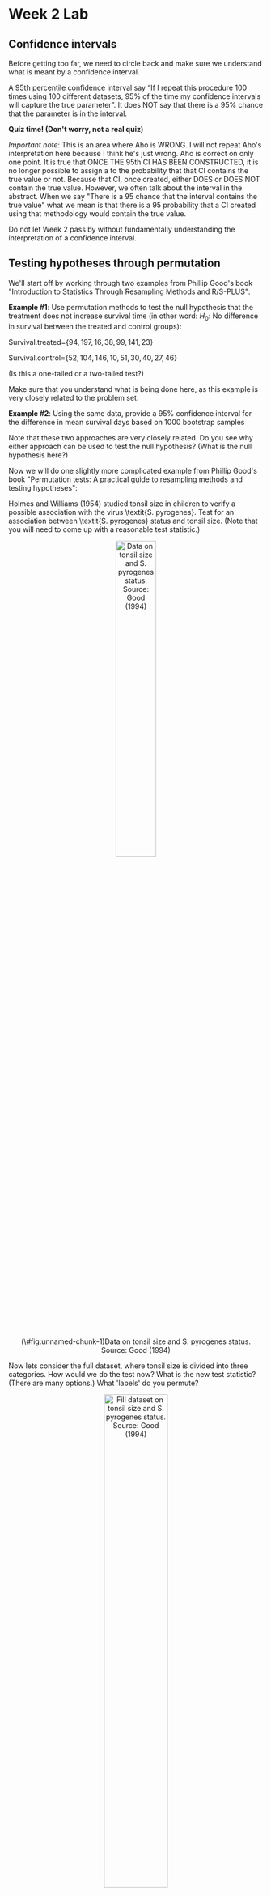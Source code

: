 Week 2 Lab
=============

Confidence intervals
-----------------------

Before getting too far, we need to circle back and make sure we understand what is meant by a confidence interval. 

A 95th percentile confidence interval say “If I repeat this procedure 100 times using 100 different datasets, 95% of the time my confidence intervals will capture the true parameter”. It does NOT say that there is a 95% chance that the parameter is in the interval.

**Quiz time! (Don't worry, not a real quiz)**

*Important note*: This is an area where Aho is WRONG. I will not repeat Aho's interpretation here because I think he's just wrong. Aho is correct on only one point. It is true that ONCE THE 95th CI HAS BEEN CONSTRUCTED, it is no longer possible to assign a $%$ to the probability that that CI contains the true value or not. Because that CI, once created, either DOES or DOES NOT contain the true value. However, we often talk about the interval in the abstract. When we say "There is a 95$%$ chance that the interval contains the true value" what we mean is that there is a 95$%$ probability that a CI created using that methodology would contain the true value.

Do not let Week 2 pass by without fundamentally understanding the interpretation of a confidence interval. 

Testing hypotheses through permutation
------------------------------------

We'll start off by working through two examples from Phillip Good's book "Introduction to Statistics Through Resampling Methods and R/S-PLUS":

**Example #1**: Use permutation methods to test the null hypothesis that the treatment does not increase survival time (in other word: $H_{0}$: No difference in survival between the treated and control groups):

Survival.treated=$\{94,197,16,38,99,141,23 \}$

Survival.control=$\{52,104,146,10,51,30,40,27,46 \}$

(Is this a one-tailed or a two-tailed test?)

Make sure that you understand what is being done here, as this example is very closely related to the problem set.


**Example #2**: Using the same data, provide a 95% confidence interval for the difference in mean survival days based on 1000 bootstrap samples

Note that these two approaches are very closely related. Do you see why either approach can be used to test the null hypothesis? (What is the null hypothesis here?)

Now we will do one slightly more complicated example from Phillip Good's book "Permutation tests: A practical guide to resampling methods and testing hypotheses":

Holmes and Williams (1954) studied tonsil size in children to verify a possible association with the virus \textit{S. pyrogenes}. Test for an association between \textit{S. pyrogenes} status and tonsil size. (Note that you will need to come up with a reasonable test statistic.)

<div class="figure" style="text-align: center">
<img src="Table2categories.png" alt="Data on tonsil size and S. pyrogenes status. Source: Good (1994)" width="40%" />
<p class="caption">(\#fig:unnamed-chunk-1)Data on tonsil size and S. pyrogenes status. Source: Good (1994)</p>
</div>

Now lets consider the full dataset, where tonsil size is divided into three categories. How would we do the test now? What is the new test statistic? (There are many options.) What 'labels' do you permute?

<div class="figure" style="text-align: center">
<img src="Table3categories.png" alt="Fill dataset on tonsil size and S. pyrogenes status. Source: Good (1994)" width="50%" />
<p class="caption">(\#fig:unnamed-chunk-2)Fill dataset on tonsil size and S. pyrogenes status. Source: Good (1994)</p>
</div>

Basics of bootstrap and jackknife
------------------------------------

To get started with bootstrap and jackknife techniques, we start by working through a very simple example. First we simulate some data


```r
x<-seq(0,9,by=1)
```

This will constutute our "data". Let's print the result of sampling with replacement to get a sense for it...


```r
table(sample(x,size=length(x),replace=T))
```

```
## 
## 0 1 3 4 6 8 9 
## 1 3 1 1 2 1 1
```

Now we will write a little script to take bootstrap samples and calculate the means of each of these bootstrap samples


```r
xmeans<-vector(length=1000)
for (i in 1:1000)
  {
  xmeans[i]<-mean(sample(x,replace=T))
  }
```

The actual number of bootstrapped samples is arbitrary *at this point* but there are ways of characterizing the precision of the bootstrap (jackknife-after-bootstrap) which might inform the number of bootstrap samples needed. *In practice*, people tend to pick some arbitrary but large number of bootstrap samples because computers are so fast that it is often easy to draw far more samples than are actually needed. When calculation of the statistic is slow (as might be the case if you are using the samples to construct a phylogeny, for example), then you would need to be more concerned with the number of bootstrap samples. 

First, lets just look at a histogram of the bootstrapped means and plot the actual sample mean on the histogram for comparison



```r
hist(xmeans,breaks=30,col="pink")
abline(v=mean(x),lwd=2)
```

<img src="Week-2-lab_files/figure-html/unnamed-chunk-6-1.png" width="672" />

Calculating bias and standard error
-----------------------------------

From these we can calculate the bias and standard deviation for the mean (which is the "statistic"):

$$
\widehat{Bias_{boot}} = \left(\frac{1}{k}\sum^{k}_{i=1}\theta^{*}_{i}\right)-\hat{\theta}
$$


```r
bias.boot<-mean(xmeans)-mean(x)
bias.boot
```

```
## [1] -0.0192
```

```r
hist(xmeans,breaks=30,col="pink")
abline(v=mean(x),lwd=5,col="black")
abline(v=mean(xmeans),lwd=2,col="yellow")
```

<img src="Week-2-lab_files/figure-html/unnamed-chunk-7-1.png" width="672" />

$$
\widehat{s.e._{boot}} = \sqrt{\frac{1}{k-1}\sum^{k}_{i=1}(\theta^{*}_{i}-\bar{\theta^{*}})^{2}}
$$


```r
se.boot<-sd(xmeans)
```

We can find the confidence intervals in two ways:

Method #1: Assume the bootstrap statistics are normally distributed


```r
LL.boot<-mean(xmeans)-1.96*se.boot #where did 1.96 come from?
UL.boot<-mean(xmeans)+1.96*se.boot
LL.boot
```

```
## [1] 2.655137
```

```r
UL.boot
```

```
## [1] 6.306463
```

Method #2: Simply take the quantiles of the bootstrap statistics


```r
quantile(xmeans,c(0.025,0.975))
```

```
##   2.5%  97.5% 
## 2.7000 6.3025
```

Let's compare this to what we would have gotten if we had used normal distribution theory. First we have to calculate the standard error:


```r
se.normal<-sqrt(var(x)/length(x))
LL.normal<-mean(x)-qt(0.975,length(x)-1)*se.normal
UL.normal<-mean(x)+qt(0.975,length(x)-1)*se.normal
LL.normal
```

```
## [1] 2.334149
```

```r
UL.normal
```

```
## [1] 6.665851
```

In this case, the confidence intervals we got from the normal distribution theory are too wide.

Does it make sense why the normal distribution theory intervals are too wide? Because the original were were uniformly distributed, the data has higher variance than would be expected and therefore the standard error is higher than would be expected.

There are two packages that provide functions for bootstrapping, 'boot' and 'boostrap'. We will start by using the 'bootstrap' package, which was originally designed for Efron and Tibshirani's monograph on the bootstrap. 

To test the main functionality of the 'bootstrap' package, we will use the data we already have. The 'bootstrap' function requires the input of a user-defined function to calculate the statistic of interest. Here I will write a function that calculates the mean of the input values.


```r
library(bootstrap)
theta<-function(x)
  {
    mean(x)
  }
results<-bootstrap(x=x,nboot=1000,theta=theta)
results
```

```
## $thetastar
##    [1] 4.4 4.6 5.9 4.6 5.3 5.3 6.0 3.8 4.5 5.2 4.1 6.0 3.7 3.4 5.7 5.8 5.7 3.3
##   [19] 4.1 4.6 5.0 4.8 3.0 4.3 4.7 5.6 6.0 4.9 4.7 4.0 3.0 5.3 4.6 4.9 4.1 3.0
##   [37] 3.0 5.6 3.6 6.2 5.7 4.0 3.4 4.8 5.0 5.3 5.1 4.6 4.9 3.5 5.0 2.9 4.8 4.4
##   [55] 4.3 3.9 5.9 5.0 4.5 2.2 5.3 4.6 4.6 6.1 4.7 4.1 3.3 5.1 3.4 4.5 4.2 3.5
##   [73] 5.7 5.1 5.0 3.1 4.2 5.7 5.9 5.8 5.7 4.5 3.0 4.1 4.1 2.6 7.0 4.5 5.4 3.1
##   [91] 4.4 3.9 6.4 4.7 3.4 5.4 4.9 5.1 4.4 4.0 4.6 4.9 3.3 3.1 5.5 4.7 6.0 4.7
##  [109] 4.7 4.7 6.2 3.6 4.4 3.6 4.6 3.8 7.6 4.6 5.7 4.4 2.7 3.4 5.0 3.6 3.1 3.5
##  [127] 6.1 4.8 5.5 3.4 5.5 4.9 4.7 4.7 4.3 5.7 2.3 4.1 5.6 4.7 4.7 5.0 4.6 5.9
##  [145] 4.5 5.2 3.6 2.8 4.4 3.8 3.0 6.7 4.4 4.7 4.7 4.5 4.1 4.3 5.5 3.9 5.1 4.3
##  [163] 4.8 6.2 4.9 5.6 3.7 5.6 4.4 5.5 4.6 5.6 5.6 2.5 3.7 4.0 4.9 6.6 4.6 4.0
##  [181] 3.0 4.4 6.1 4.1 4.6 5.2 5.5 4.6 6.7 5.4 3.9 3.3 3.5 4.7 4.8 5.4 4.3 3.1
##  [199] 5.7 3.7 4.2 3.4 2.8 2.8 5.1 5.1 3.9 4.7 4.6 6.0 4.4 2.6 2.3 6.4 5.2 2.4
##  [217] 4.5 4.8 6.2 4.7 6.5 5.1 4.3 3.4 4.2 5.6 4.7 4.0 3.8 4.5 4.3 5.3 5.7 4.3
##  [235] 4.7 5.1 6.1 3.2 6.0 2.9 5.4 3.9 5.8 4.1 4.0 5.0 2.8 4.4 4.5 3.6 5.6 5.2
##  [253] 4.1 4.2 2.8 4.1 4.2 4.2 5.1 4.7 3.9 4.2 4.1 5.1 3.3 4.1 4.8 3.2 2.6 5.0
##  [271] 3.3 6.2 4.3 4.2 6.3 4.1 2.9 5.9 3.1 4.3 3.0 5.0 3.4 4.1 5.3 3.7 5.3 4.5
##  [289] 3.8 3.9 4.2 4.0 5.5 4.1 5.1 5.6 6.3 4.1 6.7 2.2 3.8 4.8 5.3 3.1 5.0 4.1
##  [307] 3.4 3.4 5.4 4.0 4.3 3.3 2.7 4.1 6.1 5.1 4.3 5.0 4.1 3.7 3.5 5.1 4.2 3.5
##  [325] 4.4 4.3 5.0 4.9 3.7 5.3 5.8 4.2 5.4 5.3 4.4 5.4 4.5 4.9 5.3 5.1 5.2 6.0
##  [343] 4.1 3.9 4.7 3.8 4.0 4.7 3.8 5.3 4.1 3.6 5.1 5.6 4.9 4.8 4.5 5.0 3.7 4.5
##  [361] 5.1 5.4 6.2 4.4 5.8 3.7 5.0 4.4 4.5 3.7 4.8 5.7 5.9 5.7 3.5 5.0 4.2 4.7
##  [379] 4.2 3.7 4.3 4.1 4.9 3.1 5.5 4.5 5.5 4.9 4.4 5.7 3.1 3.6 5.3 6.4 5.1 5.7
##  [397] 7.1 4.7 4.3 4.6 2.6 5.3 3.8 6.4 5.2 4.3 5.0 2.7 4.6 6.0 3.5 3.2 4.9 6.0
##  [415] 4.1 4.1 5.9 4.8 6.2 4.0 5.6 5.5 3.8 5.8 4.2 4.9 4.0 5.7 3.6 3.5 6.7 4.2
##  [433] 4.5 4.2 5.3 4.5 3.7 4.4 5.3 4.6 3.4 4.9 5.9 4.5 3.7 5.3 4.6 5.7 3.9 5.7
##  [451] 4.1 4.5 3.2 4.8 4.4 6.4 4.6 4.3 5.2 4.3 5.5 6.3 4.7 6.8 4.3 3.7 4.6 5.4
##  [469] 5.4 4.2 4.2 5.1 3.8 6.0 3.6 4.7 4.8 4.3 4.1 6.8 5.0 3.9 3.6 5.0 3.9 5.3
##  [487] 3.9 5.1 3.8 5.2 3.1 5.3 4.3 3.3 4.6 3.9 4.6 4.9 3.5 4.2 5.4 4.1 5.0 5.4
##  [505] 5.6 4.8 2.8 4.4 4.7 5.9 3.1 3.7 4.1 4.3 3.3 5.6 3.6 4.7 4.5 5.3 2.7 4.1
##  [523] 6.5 4.8 4.0 4.5 4.6 4.5 4.1 2.8 4.9 4.5 3.7 5.6 3.8 3.7 4.3 4.2 4.8 4.8
##  [541] 6.6 3.4 4.3 4.0 3.6 4.9 3.8 5.8 3.8 3.5 3.7 5.3 3.9 4.9 5.3 4.8 4.6 4.0
##  [559] 5.6 4.5 4.2 2.6 5.1 4.3 4.0 4.1 5.5 4.6 3.8 4.0 3.9 3.5 5.5 5.2 4.0 3.8
##  [577] 5.3 4.3 3.0 3.7 4.7 4.2 4.6 4.9 2.8 5.0 5.4 4.1 3.8 6.3 4.1 5.0 4.2 4.3
##  [595] 5.9 5.0 4.7 5.3 6.3 4.1 4.3 4.0 5.7 4.5 5.4 5.1 3.7 5.7 4.8 4.4 5.3 3.7
##  [613] 4.3 5.1 6.4 3.8 4.0 3.8 4.9 4.6 4.9 4.2 4.1 4.0 3.5 4.4 5.7 4.2 3.9 6.5
##  [631] 3.2 4.9 5.3 4.7 5.5 4.6 4.3 4.1 4.8 5.2 4.0 4.1 4.9 3.0 4.3 3.4 5.5 3.8
##  [649] 3.8 6.2 3.7 4.2 4.6 5.7 4.0 4.5 4.6 3.7 3.2 3.9 3.5 5.3 5.3 5.5 5.0 5.2
##  [667] 4.7 4.5 3.0 2.3 6.6 4.3 5.0 4.6 5.1 4.9 3.7 3.0 3.5 5.4 4.4 6.0 4.6 4.0
##  [685] 5.9 3.3 3.7 3.1 5.5 2.4 4.3 5.2 3.7 5.5 5.5 5.5 5.3 4.0 3.6 5.0 5.8 5.1
##  [703] 5.3 3.3 5.8 6.8 5.0 4.1 4.1 4.1 4.2 3.8 5.6 4.8 2.6 4.9 4.2 3.4 3.0 3.4
##  [721] 4.3 3.3 4.6 4.0 5.3 5.2 5.1 4.2 4.8 3.7 4.0 5.2 4.7 3.9 4.6 5.4 3.2 4.1
##  [739] 3.4 2.1 4.9 3.7 4.6 5.5 3.4 5.8 3.7 4.1 5.4 5.4 5.2 5.5 2.4 5.4 3.3 3.6
##  [757] 5.0 2.6 5.0 5.0 5.5 5.2 4.8 4.3 4.7 4.3 4.3 4.7 4.2 3.7 4.7 4.6 5.6 6.2
##  [775] 4.9 4.2 5.9 3.8 4.9 3.8 4.1 5.8 3.4 4.7 4.1 5.9 3.4 5.2 4.4 4.4 4.0 4.3
##  [793] 5.6 5.0 5.4 4.7 4.9 4.5 4.8 4.6 4.5 6.0 4.7 5.2 2.7 5.4 6.9 4.6 4.3 3.9
##  [811] 6.4 3.0 3.0 5.3 6.3 4.4 3.5 6.1 3.4 4.8 3.7 2.0 5.0 5.0 4.5 5.5 3.9 4.6
##  [829] 5.3 3.9 4.2 3.4 4.1 4.8 3.7 6.4 4.1 4.2 3.1 4.7 5.2 2.7 5.8 5.6 6.0 4.6
##  [847] 3.7 4.0 3.0 2.9 6.2 3.7 3.6 3.7 4.5 4.9 4.1 3.3 4.8 3.5 4.8 5.1 3.8 3.3
##  [865] 4.2 4.3 4.8 6.1 4.6 4.4 3.8 4.3 5.1 3.8 3.9 3.1 4.1 4.5 6.4 5.1 3.8 5.1
##  [883] 3.4 4.7 3.1 4.2 5.3 5.8 6.0 5.1 5.9 4.0 5.1 5.1 4.4 3.5 3.6 5.2 4.2 5.6
##  [901] 4.0 4.3 4.9 4.7 3.2 2.8 3.4 4.4 5.7 2.3 3.9 4.7 2.3 5.7 5.3 4.7 4.6 5.2
##  [919] 5.5 4.6 4.4 2.7 5.5 3.8 5.5 4.2 2.5 5.2 4.0 4.7 4.2 4.1 3.9 5.7 3.3 5.1
##  [937] 4.9 4.4 4.8 6.0 3.8 3.9 4.4 4.3 5.2 5.4 2.9 5.5 5.4 3.1 3.5 4.2 3.7 4.4
##  [955] 6.4 5.3 4.8 4.8 3.7 3.8 5.7 4.9 3.7 2.8 4.9 3.7 5.0 3.9 5.4 3.4 3.0 5.1
##  [973] 2.0 4.4 3.9 5.8 4.9 4.5 4.3 4.8 5.0 5.3 4.8 5.0 3.9 5.9 5.7 4.1 3.1 5.6
##  [991] 5.8 4.6 4.2 4.4 5.3 4.9 5.9 6.3 4.3 4.9
## 
## $func.thetastar
## NULL
## 
## $jack.boot.val
## NULL
## 
## $jack.boot.se
## NULL
## 
## $call
## bootstrap(x = x, nboot = 1000, theta = theta)
```

```r
quantile(results$thetastar,c(0.025,0.975))
```

```
##  2.5% 97.5% 
##   2.7   6.4
```

Notice that we get exactly what we got last time. This illustrates an important point, which is that the bootstrap functions are often no easier to use than something you could write yourself.

You can also define a function of the bootstrapped statistics (we have been calling this theta) to pull out immediately any summary statistics you are interested in from the bootstrapped thetas.

Here I will write a function that calculates the bias of my estimate of the mean (which is 4.5 [i.e. the mean of the number 0,1,2,3,4,5,6,7,8,9])


```r
bias<-function(x)
  {
  mean(x)-4.5
  }
results<-bootstrap(x=x,nboot=1000,theta=theta,func=bias)
results
```

```
## $thetastar
##    [1] 4.9 4.3 4.2 5.7 3.2 5.4 4.5 4.7 5.6 5.5 4.6 6.1 4.6 4.1 5.3 4.4 5.1 3.5
##   [19] 4.1 5.3 4.4 4.3 4.2 3.5 4.7 5.5 4.3 3.7 6.5 4.0 2.9 5.1 4.1 5.1 3.1 4.9
##   [37] 4.0 5.0 4.5 3.9 5.0 5.7 2.8 4.0 4.4 5.4 6.6 6.0 4.0 3.0 4.5 4.5 5.6 4.8
##   [55] 4.9 5.4 5.1 3.8 3.8 5.8 5.5 5.2 4.0 3.7 5.4 4.6 3.9 5.6 3.6 4.5 4.4 6.2
##   [73] 3.8 3.7 4.2 3.3 5.2 3.1 3.5 5.1 3.2 6.1 5.2 4.8 2.8 5.1 6.0 4.2 4.2 3.6
##   [91] 5.1 5.7 3.2 4.5 5.4 3.8 3.7 5.4 3.3 6.0 4.4 4.7 4.8 4.7 3.3 4.0 4.3 5.1
##  [109] 4.8 5.2 5.9 4.2 4.0 3.7 4.7 5.5 4.1 5.9 5.8 5.6 3.0 4.0 4.9 4.9 2.6 4.6
##  [127] 4.5 4.8 5.8 5.0 5.0 3.9 4.2 2.7 3.3 3.8 4.9 4.7 5.6 3.8 3.7 4.8 5.1 2.7
##  [145] 5.0 3.4 4.7 3.5 3.6 2.7 4.0 3.8 5.1 4.9 3.8 5.7 4.6 3.6 4.3 3.3 3.6 6.0
##  [163] 3.1 4.6 3.0 4.6 4.3 5.3 6.0 3.9 5.1 2.5 3.3 5.6 4.7 3.3 5.9 3.9 5.1 4.7
##  [181] 4.9 5.3 3.7 3.8 4.2 5.6 4.7 5.9 3.6 5.1 3.5 4.9 3.8 5.3 4.0 5.4 3.8 4.0
##  [199] 5.5 4.0 4.3 4.0 4.5 4.2 5.4 5.4 3.5 3.7 4.5 6.2 3.6 5.7 5.3 3.1 5.2 6.0
##  [217] 4.9 4.6 4.8 4.0 2.9 3.2 4.9 3.7 5.2 3.3 4.1 4.6 5.4 4.9 5.1 4.6 6.5 5.8
##  [235] 5.7 5.0 4.1 4.7 5.5 4.6 4.5 4.7 3.2 5.0 5.8 5.1 4.4 5.0 5.0 4.0 4.2 4.6
##  [253] 3.0 5.0 3.6 6.0 4.8 4.4 4.4 5.0 4.5 4.3 4.6 4.9 3.5 5.8 3.9 3.6 4.6 6.0
##  [271] 4.8 4.1 3.7 4.6 4.7 3.1 3.5 5.4 3.9 6.7 4.5 3.9 3.0 3.5 4.1 3.5 4.7 6.0
##  [289] 4.3 3.6 4.6 4.9 3.2 4.9 4.3 4.5 3.9 4.7 3.9 5.4 4.5 4.7 1.4 4.9 5.1 5.4
##  [307] 4.7 5.1 3.9 6.2 5.4 3.9 3.4 5.0 4.5 5.2 5.2 5.6 5.2 3.0 4.1 4.7 6.1 3.6
##  [325] 3.8 5.1 4.7 5.6 4.0 2.9 5.8 5.3 3.5 5.2 4.9 4.8 5.0 4.0 5.3 5.0 3.4 6.2
##  [343] 5.6 5.2 3.9 4.5 5.2 4.0 5.9 5.1 4.7 5.4 4.2 6.2 4.0 3.9 5.7 5.6 5.3 6.0
##  [361] 4.7 4.9 5.9 4.4 4.1 3.4 2.8 2.9 4.4 5.4 4.2 3.1 3.1 5.4 3.2 4.7 3.6 4.4
##  [379] 4.4 3.7 4.7 4.8 5.2 3.9 3.5 5.2 2.1 4.1 3.8 4.2 5.8 4.6 4.5 6.1 5.0 5.1
##  [397] 3.9 3.4 4.1 3.2 5.1 4.9 4.6 4.1 4.1 3.5 3.5 6.1 6.2 5.1 6.7 4.7 4.6 3.7
##  [415] 5.3 5.5 5.3 4.4 3.1 4.6 5.0 2.6 4.8 4.6 3.6 4.2 3.7 3.9 5.4 5.2 3.0 4.3
##  [433] 4.1 5.1 4.7 4.1 6.1 4.3 3.7 3.8 4.7 4.3 3.8 4.9 5.3 3.0 4.5 4.0 3.6 4.1
##  [451] 6.0 3.8 3.7 6.1 5.6 3.8 2.6 3.8 4.4 4.9 4.8 3.7 2.8 6.0 4.2 4.9 4.4 5.6
##  [469] 4.6 3.0 2.1 5.3 3.9 6.0 5.3 2.8 3.8 5.3 2.8 4.4 4.1 3.9 4.2 3.7 5.7 4.3
##  [487] 5.1 5.8 2.8 5.0 4.2 5.8 4.8 4.8 4.7 5.3 5.4 4.3 3.6 4.8 3.4 5.4 5.1 4.6
##  [505] 5.7 4.9 5.6 3.9 5.1 5.7 4.0 6.2 5.5 3.6 4.7 5.0 5.0 6.5 4.8 4.0 4.5 4.2
##  [523] 3.1 5.5 4.5 3.8 3.5 4.6 3.8 4.0 2.7 4.6 3.7 4.7 4.6 5.8 5.6 3.8 4.0 5.3
##  [541] 3.0 4.5 4.6 5.3 3.4 3.6 3.8 6.3 5.2 4.6 5.9 4.3 4.8 5.0 5.0 4.2 3.8 4.6
##  [559] 4.7 4.1 6.0 6.1 3.8 4.8 3.2 4.0 5.4 3.7 3.2 2.9 4.1 4.9 3.4 5.7 4.9 5.8
##  [577] 2.7 5.6 4.9 4.4 5.1 5.0 4.7 3.6 4.3 5.4 5.0 4.6 4.6 5.1 2.3 4.7 3.5 5.1
##  [595] 3.7 4.4 3.5 2.9 5.2 3.8 3.8 5.8 3.2 3.1 4.3 4.1 4.4 4.3 3.8 5.0 3.3 5.7
##  [613] 4.2 3.2 4.1 4.8 5.8 4.7 4.6 4.4 4.4 5.5 5.1 4.2 5.2 4.0 4.8 4.8 4.1 4.4
##  [631] 3.3 4.5 4.2 4.3 4.8 3.7 3.0 3.1 4.2 4.3 4.2 3.7 3.6 4.1 4.8 4.4 4.1 4.3
##  [649] 5.3 3.4 4.1 4.4 4.9 3.7 4.5 4.9 5.6 4.7 3.9 3.0 4.5 4.3 4.6 5.6 3.7 4.7
##  [667] 6.7 5.6 5.3 3.2 4.8 5.6 4.2 3.9 2.4 2.9 4.8 4.2 5.3 5.5 3.0 3.2 3.9 2.5
##  [685] 4.7 5.2 4.7 4.1 5.1 4.9 4.6 3.4 3.8 5.3 5.7 5.4 4.5 3.8 3.9 3.9 5.3 5.4
##  [703] 3.7 3.6 4.7 5.9 4.8 4.9 4.7 5.4 5.3 3.4 3.9 3.4 3.8 3.7 5.4 2.9 5.1 3.8
##  [721] 5.5 3.5 3.1 4.3 4.2 4.5 4.9 2.6 5.7 4.3 6.1 2.6 4.5 4.4 3.8 5.5 5.0 4.3
##  [739] 3.8 2.2 5.2 4.5 4.9 5.0 4.0 4.8 4.7 3.6 2.5 5.9 4.3 5.4 4.1 5.6 4.5 2.5
##  [757] 2.6 3.9 3.3 5.2 4.8 4.1 4.5 6.6 4.2 5.8 7.3 5.3 6.4 5.1 3.6 4.1 4.0 3.5
##  [775] 3.0 2.6 6.0 6.1 4.6 3.9 4.2 3.0 5.9 4.9 6.0 3.7 3.8 4.4 5.5 5.1 4.0 3.3
##  [793] 4.4 3.3 2.7 3.8 4.0 3.8 4.6 6.0 6.4 4.9 3.7 3.7 4.3 5.0 4.9 3.1 3.9 3.7
##  [811] 3.5 5.2 4.9 4.9 3.9 5.4 4.4 5.4 5.3 5.2 3.9 3.3 6.3 3.8 6.4 5.4 4.4 4.0
##  [829] 4.8 4.5 3.4 6.2 4.7 6.3 5.3 4.4 5.5 4.2 5.1 4.3 5.9 5.0 5.4 3.3 3.8 4.9
##  [847] 4.2 5.8 3.8 3.8 6.0 4.0 5.5 4.0 5.8 5.2 5.2 6.9 4.6 5.4 4.9 4.3 5.0 4.7
##  [865] 3.6 5.4 4.7 4.5 5.5 3.4 5.6 3.0 3.9 4.8 2.1 4.1 5.9 4.6 5.5 4.1 3.6 3.9
##  [883] 3.8 4.0 4.9 5.4 4.3 3.6 5.5 4.8 5.4 4.2 4.8 2.9 5.3 5.8 4.3 3.0 4.4 4.0
##  [901] 4.6 3.8 2.7 5.5 4.6 4.3 3.7 4.3 5.1 3.6 4.2 5.0 6.5 4.8 4.5 4.8 3.2 4.7
##  [919] 3.3 4.4 3.1 4.8 4.6 3.3 6.2 4.8 4.0 5.0 4.6 4.3 5.4 3.3 4.1 3.2 5.3 4.9
##  [937] 3.5 2.4 5.7 4.7 4.3 3.4 2.9 4.4 4.6 5.4 3.9 2.9 4.1 3.3 5.5 4.8 4.6 4.6
##  [955] 6.1 4.3 5.6 3.8 4.4 4.8 6.5 2.8 5.0 4.9 4.6 4.3 4.1 3.5 6.3 5.3 3.7 4.3
##  [973] 4.7 4.7 4.7 4.2 5.8 5.0 4.7 4.5 4.5 3.5 5.6 4.7 4.0 5.6 3.3 5.6 5.3 5.3
##  [991] 4.4 4.9 3.1 3.7 4.5 3.5 4.6 4.5 5.6 4.6
## 
## $func.thetastar
## [1] -0.0037
## 
## $jack.boot.val
##  [1]  0.514005602  0.344507042  0.294117647  0.186227545  0.001369863
##  [6] -0.013649025 -0.264564565 -0.282300885 -0.398011364 -0.514124294
## 
## $jack.boot.se
## [1] 0.9835848
## 
## $call
## bootstrap(x = x, nboot = 1000, theta = theta, func = bias)
```

Compare this to 'bias.boot' (our result from above). Why might it not be the same? Try running the same section of code several times. See how the value of the bias ($func.thetastar) jumps around? We should not be surprised by this because we can look at the jackknife-after-bootstrap estimate of the standard error of the function (in this case, that function is the bias) and we can see that it is not so small that we wouldn't expect some variation in these values.

Remember, everything we have discussed today are estimates. The statistic as applied to your data will change with new data, as will the standard error, the confidence intervals - everything! All of these values have sampling distributions and are subject to change if you repeated the procedure with new data.

Note that we can calculate any function of $\theta^{*}$. A simple example would be the 72nd percentile:


```r
perc72<-function(x)
  {
  quantile(x,probs=c(0.72))
  }
results<-bootstrap(x=x,nboot=1000,theta=theta,func=perc72)
results
```

```
## $thetastar
##    [1] 4.8 3.0 5.9 4.6 4.6 3.9 4.7 2.7 4.0 4.3 4.2 4.6 3.5 4.7 4.7 5.8 4.4 4.2
##   [19] 3.8 5.1 5.1 3.9 4.7 4.8 3.2 2.8 4.9 5.4 5.2 4.6 6.3 3.2 4.2 3.9 5.4 3.0
##   [37] 3.7 5.8 4.3 5.9 4.9 3.3 3.9 4.5 4.5 6.1 4.2 4.8 5.1 6.9 2.4 4.7 5.5 2.6
##   [55] 4.4 2.9 4.4 4.9 5.3 5.2 4.2 5.8 4.9 4.0 4.3 3.3 5.4 5.1 4.1 3.7 5.3 4.1
##   [73] 3.7 5.2 4.4 3.1 3.9 5.3 5.5 5.0 6.2 3.9 4.0 6.7 2.9 2.9 4.3 5.7 4.9 4.5
##   [91] 3.0 2.2 5.0 4.3 4.1 3.3 4.0 2.0 4.9 5.1 5.1 5.7 4.2 4.5 5.9 4.5 4.8 6.3
##  [109] 3.7 4.3 3.3 5.0 4.4 5.4 4.0 3.7 5.9 3.0 5.4 2.1 4.9 3.0 3.2 3.4 4.7 5.1
##  [127] 5.4 5.4 5.1 5.0 4.6 4.6 4.4 5.6 5.6 2.9 4.3 4.3 4.0 3.9 3.7 5.0 5.9 5.2
##  [145] 4.5 3.6 4.9 4.6 5.1 6.0 4.1 3.4 4.0 5.9 3.5 4.3 5.9 5.4 4.9 4.6 3.6 4.4
##  [163] 4.4 4.5 4.6 5.8 4.3 4.7 3.5 3.3 2.6 4.6 6.3 4.0 3.9 4.2 4.3 4.8 5.5 4.8
##  [181] 5.5 3.5 3.9 5.0 5.6 4.8 4.7 3.1 4.9 4.4 3.4 4.3 4.2 3.4 4.6 3.7 3.1 3.5
##  [199] 5.9 3.1 4.0 2.2 5.1 4.8 4.5 3.9 5.1 4.1 5.7 4.9 3.5 3.8 5.2 5.3 4.3 4.7
##  [217] 3.4 4.7 4.1 4.8 4.3 5.3 4.6 6.2 4.6 3.6 4.0 4.8 3.7 5.9 6.9 5.9 4.8 5.1
##  [235] 4.8 3.4 6.4 4.8 3.6 4.0 4.2 4.9 5.5 4.7 3.4 2.8 4.8 3.5 5.3 4.0 4.0 4.1
##  [253] 5.1 5.0 6.5 4.8 4.1 7.3 5.5 4.2 2.7 3.5 3.3 4.9 4.4 4.3 4.8 4.1 3.8 4.8
##  [271] 3.8 5.1 4.8 3.8 4.8 4.9 6.0 4.4 5.0 3.7 4.9 4.4 4.4 4.0 3.9 5.3 4.2 5.6
##  [289] 5.0 3.5 3.7 3.5 3.8 6.7 4.4 4.6 5.3 3.1 3.2 2.7 5.1 4.8 3.6 4.1 5.5 3.5
##  [307] 4.9 5.9 5.8 4.9 4.2 4.4 4.4 4.5 4.4 5.0 4.1 4.8 3.7 4.3 4.4 3.7 2.9 4.3
##  [325] 5.6 5.8 3.9 3.0 6.0 5.6 5.8 5.5 5.4 6.0 2.3 4.1 3.8 5.4 3.7 3.1 5.4 5.4
##  [343] 4.8 5.7 3.9 3.9 5.3 3.4 5.0 3.7 4.8 5.6 4.6 2.7 4.6 5.5 4.2 4.0 3.8 4.5
##  [361] 5.4 5.7 3.9 2.1 3.7 3.0 4.7 5.4 2.2 3.6 4.6 5.2 5.0 5.7 3.2 5.6 5.7 4.7
##  [379] 4.8 5.8 4.9 3.4 4.4 3.1 5.9 4.4 3.2 4.3 5.5 5.7 3.6 4.0 4.7 3.3 5.5 3.4
##  [397] 4.4 4.3 4.1 5.9 2.7 4.0 5.7 5.1 4.4 4.0 4.7 6.2 3.4 5.4 4.8 4.8 5.6 4.5
##  [415] 5.1 4.5 4.5 4.6 5.4 4.2 5.3 5.7 5.4 4.5 4.7 3.0 3.6 4.1 5.6 5.5 3.9 4.5
##  [433] 4.4 4.3 6.5 3.3 5.6 4.5 5.1 4.2 5.9 4.1 2.8 2.6 6.4 5.3 6.0 4.2 4.2 5.5
##  [451] 4.7 5.3 2.5 6.0 4.3 5.4 5.5 5.4 3.3 5.5 5.2 3.8 2.9 2.8 5.1 3.5 3.4 2.9
##  [469] 4.9 5.2 5.4 5.4 4.8 5.6 1.9 4.7 6.3 3.5 4.2 4.4 3.7 5.0 4.6 4.0 4.6 5.2
##  [487] 5.2 4.6 4.9 6.5 5.3 6.3 2.8 4.8 3.3 4.8 5.1 4.5 3.5 4.0 4.8 2.8 5.1 3.8
##  [505] 3.6 6.6 2.8 3.3 4.5 3.3 4.4 3.4 4.9 4.7 3.7 5.2 5.0 4.0 3.0 3.5 4.2 4.4
##  [523] 4.2 2.8 5.3 4.4 3.9 5.1 3.8 4.8 2.4 4.2 5.5 4.1 4.9 4.3 5.5 5.7 4.3 4.5
##  [541] 3.8 4.2 4.5 5.7 4.6 3.3 4.6 5.0 5.1 1.8 5.8 5.2 5.0 3.1 5.1 3.9 5.7 4.4
##  [559] 5.5 4.0 3.8 5.1 3.3 3.6 5.9 3.3 5.1 3.9 3.7 4.7 3.8 3.8 3.6 5.6 4.4 5.6
##  [577] 3.3 5.5 3.0 4.4 4.0 4.4 4.8 4.1 4.8 5.6 5.6 4.1 5.6 4.8 4.7 4.1 4.3 5.0
##  [595] 3.5 5.0 3.9 4.6 4.3 5.3 5.8 5.6 5.2 5.2 4.9 5.4 3.9 5.3 4.7 3.6 3.8 5.4
##  [613] 4.0 4.3 2.8 4.7 4.3 4.8 4.2 4.5 5.7 3.8 6.1 4.1 7.0 5.3 5.4 4.2 3.9 4.2
##  [631] 3.2 4.0 4.9 4.8 4.1 4.6 3.2 5.7 5.2 5.2 3.6 4.3 4.4 5.0 4.8 4.7 5.4 4.8
##  [649] 5.3 4.3 4.2 4.6 3.9 4.8 4.0 4.4 5.2 4.2 4.8 3.3 4.0 3.5 5.4 3.7 2.6 5.3
##  [667] 5.3 6.3 3.3 4.8 3.7 5.2 4.6 4.2 5.0 6.4 5.9 5.7 4.5 3.6 6.2 3.8 4.2 3.2
##  [685] 5.1 4.7 5.0 4.6 4.6 4.6 4.1 4.9 4.6 3.4 4.0 6.8 6.1 3.9 5.8 4.2 5.1 3.2
##  [703] 4.4 3.0 4.1 3.1 4.6 5.3 5.9 4.7 4.6 4.0 3.5 4.9 5.2 3.9 5.0 6.0 3.9 4.9
##  [721] 4.1 4.7 5.9 4.4 2.0 4.4 5.0 3.5 3.8 5.2 6.2 2.5 4.0 4.7 4.6 4.4 4.4 5.6
##  [739] 5.2 4.5 5.4 5.1 5.2 4.1 5.7 4.1 2.5 4.5 4.3 5.2 4.7 6.4 3.8 5.6 4.5 2.5
##  [757] 4.3 3.7 5.9 5.1 5.5 4.6 4.3 3.7 3.8 6.4 5.2 4.8 4.3 4.6 4.8 3.6 4.2 3.1
##  [775] 5.7 4.4 4.3 4.7 4.4 3.2 5.4 5.8 6.1 4.5 4.3 5.1 3.7 4.0 5.1 5.6 2.3 3.2
##  [793] 4.2 4.1 4.5 5.0 4.0 4.6 4.9 3.8 5.0 3.3 4.7 5.0 3.9 3.7 4.7 1.9 3.8 4.7
##  [811] 4.1 4.4 5.0 4.9 3.0 3.6 4.3 5.7 3.3 4.8 3.2 3.2 3.9 4.6 3.3 4.0 5.1 4.0
##  [829] 4.0 3.5 4.1 4.6 4.2 4.6 4.4 3.3 3.7 5.1 4.5 3.2 4.5 4.8 4.5 6.4 4.5 4.7
##  [847] 4.3 2.8 2.7 4.6 4.5 5.9 4.4 5.2 3.3 5.3 3.5 3.9 5.0 3.2 4.6 4.9 5.1 5.4
##  [865] 2.7 4.3 3.1 4.7 4.7 3.5 4.8 4.7 3.6 4.7 3.4 5.2 3.7 4.4 3.3 4.0 6.5 5.0
##  [883] 4.5 2.7 3.7 3.4 4.4 4.3 5.3 5.1 2.5 3.4 4.2 3.2 4.2 5.4 4.9 5.2 5.3 5.7
##  [901] 2.5 4.7 5.6 3.2 4.3 4.0 6.2 5.3 3.7 5.1 2.7 4.8 4.6 6.2 4.0 5.2 5.3 3.7
##  [919] 5.5 5.0 4.6 4.3 4.2 3.0 4.8 3.3 3.5 6.4 5.3 3.9 4.4 4.1 5.7 3.3 3.2 5.3
##  [937] 3.7 3.2 4.1 3.0 6.3 4.0 3.3 5.4 6.5 4.4 5.0 6.3 7.3 3.9 4.4 5.7 4.8 3.5
##  [955] 3.4 5.0 4.4 4.6 5.1 4.9 4.6 4.2 4.1 4.7 3.4 4.1 4.1 5.1 6.6 3.1 3.2 3.6
##  [973] 4.6 4.8 4.7 3.9 5.3 3.7 5.6 3.4 3.5 3.5 5.1 4.8 5.7 4.9 4.3 3.5 5.0 3.5
##  [991] 4.3 5.2 4.0 4.8 6.4 5.4 5.9 5.5 5.8 5.7
## 
## $func.thetastar
## 72% 
## 5.1 
## 
## $jack.boot.val
##  [1] 5.500 5.432 5.300 5.300 5.100 5.056 5.000 4.800 4.600 4.500
## 
## $jack.boot.se
## [1] 0.9698799
## 
## $call
## bootstrap(x = x, nboot = 1000, theta = theta, func = perc72)
```

On Tuesday we went over an example in which we bootstrapped the correlation coefficient between LSAT scores and GPA. To do that, we sampled pairs of (LSAT,GPA) data with replacement. Here is a little script that would do something like that using (X,Y) data that are independently drawn from the normal distribution


```r
xdata<-matrix(rnorm(30),ncol=2)
```

Everyone's data is going to be different. With such a small sample size, it would be easy to get a positive or negative correlation by random change, but on average across everyone's datasets, there should be zero correlation because the two columns are drawn independently.


```r
n<-15
theta<-function(x,xdata)
  {
  cor(xdata[x,1],xdata[x,2])
  }
results<-bootstrap(x=1:n,nboot=50,theta=theta,xdata=xdata) 
#NB: xdata is passed to the theta function, not needed for bootstrap function itself
```

Notice the parameters that get passed to the 'bootstrap' function are: (1) the indexes which will be sampled with replacement. This is different that the raw data but the end result is the same because both the indices and the raw data get passed to the function 'theta' (2) the number of bootrapped samples (in this case 50) (3) the function to calculate the statistic (4) the raw data.

Lets look at a histogram of the bootstrapped statistics $\theta^{*}$ and draw a vertical line for the statistic as applied to the original data.


```r
hist(results$thetastar,breaks=30,col="pink")
abline(v=cor(xdata[,1],xdata[,2]),lwd=2)
```

<img src="Week-2-lab_files/figure-html/unnamed-chunk-17-1.png" width="672" />

Parametric bootstrap
---------------------

Let's do one quick example of a parametric bootstrap. We haven't introduced distributions yet (except for the Gaussian, or Normal, distribution, which is the most familiar), so lets spend a few minutes exploring the Gamma distribution, just so we have it to work with for testing out parametric bootstrap. All we need to know is that the Gamma distribution is a continuous, non-negative distribution that takes two parameters, which we call "shape" and "rate". Lets plot a few examples just to see what a Gamma distribution looks like. (Note that the Gamma distribution can be parameterized by "shape" and "rate" OR by "shape" and "scale", where "scale" is just 1/"rate". R will allow you to use either (shape,rate) or (shape,scale) as long as you specify which you are providing.

<img src="Week-2-lab_files/figure-html/unnamed-chunk-18-1.png" width="672" />


Let's generate some fairly sparse data from a Gamma distribution


```r
original.data<-rgamma(10,3,5)
```

and calculate the skew of the data using the R function 'skewness' from the 'moments' package. 


```r
library(moments)
theta<-skewness(original.data)
head(theta)
```

```
## [1] -0.3603941
```

What is skew? Skew describes how assymetric a distribution is. A distribution with a positive skew is a distribution that is "slumped over" to the right, with a right tail that is longer than the left tail. Alternatively, a distribution with negative skew has a longer left tail. Here we are just using it for illustration, as a property of a distribution that you may want to estimate using your data.

Lets use 'fitdistr' to fit a gamma distribution to these data. This function is an extremely handy function that takes in your data, the name of the distribution you are fitting, and some starting values (for the estimation optimizer under the hood), and it will return the parameter values (and their standard errors). We will learn in a couple weeks how R is doing this, but for now we will just use it out of the box. (Because we generated the data, we happen to know that the data are gamma distributed. In general we wouldn't know that, and we will see in a second that our assumption about the shape of the data really does make a difference.)


```r
library(MASS)
fit<-fitdistr(original.data,dgamma,list(shape=1,rate=1))
```

```
## Warning in densfun(x, parm[1], parm[2], ...): NaNs produced
```

```r
# fit<-fitdistr(original.data,"gamma")
# The second version would also work.
fit
```

```
##     shape       rate  
##   2.033970   3.419282 
##  (0.845648) (1.611143)
```

Now lets sample with replacement from this new distribution and calculate the skewness at each step:


```r
results<-c()
for (i in 1:1000)
  {
  x.star<-rgamma(length(original.data),shape=fit$estimate[1],rate=fit$estimate[2])
  results<-c(results,skewness(x.star))
  }
head(results)
```

```
## [1]  1.07203558  0.68785841  1.46745753  1.55939789  0.33144917 -0.07215129
```

```r
hist(results,breaks=30,col="pink",ylim=c(0,1),freq=F)
```

<img src="Week-2-lab_files/figure-html/unnamed-chunk-22-1.png" width="672" />

Now we have the bootstrap distribution for skewness (the $\theta^{*}$ s), we can compare that to the equivalent non-parametric bootstrap:


```r
results2<-bootstrap(x=original.data,nboot=1000,theta=skewness)
results2
```

```
## $thetastar
##    [1] -0.841101235  0.479457737 -0.549252328  0.333256276 -0.490182201
##    [6] -0.262689139 -0.454980551 -0.535381687 -0.625267385 -0.024152457
##   [11] -1.179335694 -0.680148731 -0.847735813  0.348741340 -0.795613984
##   [16] -0.073305125  0.713003126 -0.007746502 -0.007829859 -1.569724795
##   [21] -0.931839741  0.178487078 -0.517462223 -0.047966725 -0.168931867
##   [26]  0.505118347 -0.535849085 -0.014427209 -0.312700000 -0.920765604
##   [31] -0.392377591 -0.011635242  0.014970060 -0.910922026 -0.095961929
##   [36]  0.168394055  0.196756066 -0.882726853 -0.604891149 -0.295777539
##   [41] -0.275377401  0.120142644  0.580790222 -0.807946003  0.276280522
##   [46] -0.117860339  0.278611412 -1.037002912 -0.626641392 -0.838621973
##   [51] -0.163206515  0.171270863 -0.689154356 -0.081260337 -0.634734464
##   [56]  0.081600681  1.172459550 -0.687612885 -0.259612481 -0.122815007
##   [61] -0.194621298 -0.118617765  0.175728854 -0.422031649  0.669510288
##   [66] -0.529737214 -0.073177476  0.175149544 -0.022040316 -0.139684674
##   [71] -0.919433859 -0.853687012 -1.036305305 -0.912910159 -0.989287689
##   [76]  0.864801555 -0.595889338 -0.222704402 -0.503311126 -0.937157675
##   [81] -0.284252512 -0.361986199 -0.562196895 -0.316235828 -0.906172603
##   [86] -0.281063131 -0.152690182 -0.672339476 -1.145910321 -0.466943525
##   [91]  0.199774869  0.159284501 -1.140678500 -0.248918433 -0.734267932
##   [96]  0.553706852 -0.610915634 -0.496699932  0.040612948  0.661857398
##  [101] -0.466826454 -0.182123046  0.031338066 -1.593785174  0.795095490
##  [106] -1.146889073 -0.604343823 -0.398498643  0.188173613  0.075589618
##  [111] -0.348398607 -0.008027782 -0.044061096 -0.729638516 -0.090363590
##  [116] -0.547330169  0.145898148 -0.647480014  0.424996539  0.048086539
##  [121] -1.145755997 -0.364615615 -0.571590581  0.763049003 -0.114127237
##  [126] -0.798806391 -0.654994940 -0.125452806 -0.849927370 -0.030512808
##  [131] -0.252644184 -0.506622161 -0.489722974 -0.452623376  0.372446847
##  [136] -0.418690640 -0.233232988 -0.827825877 -0.505246601 -0.983858644
##  [141] -0.564162045  0.134023775  0.057985396 -1.157470308  0.300084406
##  [146] -0.350932377 -0.592395758 -0.824308374 -0.034483120  0.078781269
##  [151] -1.659766039 -0.553842274 -0.064510105 -0.522768112  0.135121848
##  [156] -0.269857737 -0.447966238 -0.284729482 -1.258593944 -0.256898195
##  [161] -1.540089617 -0.494306209 -0.462368071 -0.171960952 -0.183978709
##  [166] -0.697270694 -0.222487589 -0.150172540 -1.123714906 -0.561934951
##  [171] -0.097415741 -0.458973219 -0.659640628 -0.410857191 -1.116057603
##  [176]  0.174515988 -0.208413591 -0.911734043  0.524320785  0.409045560
##  [181] -0.490522636  0.308091287 -0.534268276 -0.434435724 -0.428777251
##  [186]  0.407166206 -0.166360796 -0.769066622  0.085596744 -0.287002017
##  [191] -0.256891255 -0.234261223 -0.427332617 -0.663666997 -0.259783444
##  [196] -0.302007479  0.580189526 -0.913125789  0.012545102 -0.753352533
##  [201]  0.847589250 -0.041964248 -0.233251832 -1.105449880  0.005193517
##  [206] -1.196345534 -0.595659301 -0.308061875 -0.357932793 -0.108103721
##  [211] -0.420033880 -0.321491224 -0.424073758 -0.968529657 -0.321983087
##  [216]  0.714789690 -0.639427310 -0.127683803 -0.024284846 -0.865519376
##  [221] -0.057496077  0.486822917 -0.917103011 -0.288851445 -0.309579501
##  [226] -0.211479493  0.941710490 -0.542735876 -0.385386796 -0.435051968
##  [231] -0.486056596 -1.048419487 -0.948852851 -0.118287026  0.196707570
##  [236] -0.255106046  0.806319423 -1.009932223 -0.099041277 -0.536513947
##  [241] -0.396406595 -0.634592972 -0.143946409  0.487632260  0.341423114
##  [246] -0.561623000 -0.379722279 -0.138139008  0.184194555 -0.240885558
##  [251] -0.430543921 -1.291634062 -0.553234892  0.198482137  0.401341693
##  [256] -1.086102590 -0.674705263 -0.363283135 -0.715129227  0.243276315
##  [261] -0.729560573 -0.457236899 -0.215568270  0.166341279  0.341200720
##  [266] -0.034750110 -1.421746174 -0.268771400  0.136773775  0.045573177
##  [271] -0.596836475  0.141755146  0.423745051 -0.411176082 -0.587150547
##  [276] -0.262412969  0.117033705 -0.079024615 -0.562867494 -0.793033779
##  [281] -0.849363841 -1.860531806 -0.081673533 -0.235070048 -0.632955104
##  [286] -0.575399322 -0.978231437 -1.100816382 -0.067537425 -0.153698149
##  [291] -0.531734778 -0.467766623  0.107017527 -0.888754769 -0.582559109
##  [296]  0.244681130 -0.594015223 -0.474676204 -0.613463839 -0.497191026
##  [301] -0.360394102  0.955399370 -0.963918885  0.029686322 -1.173012592
##  [306] -0.614422027 -0.326977149 -0.406918248  0.346057013 -0.200286358
##  [311]  0.005603147 -0.119812014 -0.898749415 -1.040134088 -0.444552826
##  [316] -1.172515532 -0.986953649 -0.905965673  0.135974081 -0.448402957
##  [321] -0.538975655 -0.806110568 -1.106584760 -0.264723487 -0.421803404
##  [326]  0.010323010 -0.385370182  0.078577116 -1.309182273 -1.019534543
##  [331] -0.208170880 -0.694978713  0.582280802 -0.384105385 -0.417932166
##  [336] -0.146631684  0.016401256 -0.227792036  0.285686850  0.138779047
##  [341]  0.072556015 -0.539937315 -0.777645899 -0.139199614 -0.114557343
##  [346]  0.442743688 -1.225452635 -1.186706177  0.176919996 -0.269904894
##  [351] -1.259240630 -0.593387478 -0.007935749  0.255233547 -0.019162963
##  [356]  0.295102968  0.083702205 -0.290369016 -0.739849417 -0.254116527
##  [361] -0.133079272 -0.168043745 -0.385831902 -1.129566930  0.433782987
##  [366] -0.305426607  0.023725242 -1.863714323  0.210101297  0.348006108
##  [371]  0.127156223 -0.366504861 -1.051938929  0.260189453 -0.660296073
##  [376] -0.769733499 -0.186491516 -0.204226260 -0.046681071 -0.233079639
##  [381]  0.771026043  0.057985396 -0.112181495 -0.535915619 -0.276669363
##  [386] -1.181283473 -0.306315329 -0.733051310 -0.273344684 -0.770794919
##  [391]  0.169314446 -0.136576516 -0.807740382 -0.109180496 -0.229127468
##  [396] -0.170577151  0.256166745 -0.672993548  0.111874095 -0.319897683
##  [401]  0.281892273 -0.726348337 -0.434674658 -0.126436981 -0.623235920
##  [406] -1.144075147  0.029978168  0.134552804 -0.435914018 -1.157802937
##  [411] -1.103770976 -0.687838719  0.314584111  0.251019885 -0.998280172
##  [416] -0.086316103 -0.102345140  0.241966657 -0.464264073 -0.289054352
##  [421] -0.630054168  0.014391174 -0.277639420 -1.482230990  0.365000503
##  [426] -1.116109379 -0.375799311 -0.604328181  0.056315185 -1.017030509
##  [431] -0.510089170 -0.401693736  0.246304385 -0.105058496 -0.344122252
##  [436]  0.053045908 -0.751219900 -0.046681071 -0.487178014 -0.439672388
##  [441] -0.191317300 -0.305090232 -0.633962661 -0.464938348 -0.779706287
##  [446] -0.333419877 -0.078791298 -1.043929287 -0.031557650  0.863599176
##  [451]  0.319223881 -0.376806360 -0.279758188 -0.197643568 -0.076929117
##  [456] -0.212305928 -0.832597047 -0.628972767 -0.494547620 -0.014410429
##  [461] -0.257772559 -0.751656171 -0.151480966  0.133917054 -0.586004549
##  [466] -0.253094133 -0.280395090 -0.462124783 -0.394542928 -0.060671171
##  [471]  0.535843345 -0.210013316  0.290747388 -0.047779836 -1.324910852
##  [476]  0.115742606 -0.662403321 -0.336762897 -1.333314003 -0.074084088
##  [481] -1.288071487 -0.121554040 -0.349290827 -1.300136420  0.273288448
##  [486]  0.380510987 -0.588158610 -0.136912389 -0.160780611  0.002969360
##  [491]  0.142820401 -0.864048300 -0.904143453  0.460366667 -0.644647842
##  [496]  0.318246968 -0.803963819  0.427988729 -0.357871416 -0.597383592
##  [501]  0.270542457 -0.935303868 -0.327253658 -0.154744620 -0.297369070
##  [506]  0.234434045 -0.390103455 -0.365552130 -0.337904362 -0.141177327
##  [511] -1.239849597 -0.472557761 -0.578381177  0.221792022 -0.205289026
##  [516] -0.142161737  0.173773865 -0.663831378 -0.396998197 -0.764235352
##  [521]  0.054999655 -0.783343580 -0.078449987 -0.728685628  0.032932375
##  [526] -1.292314908 -0.609305939 -0.848129602 -0.315058358 -0.666121310
##  [531] -0.329069977 -0.604343823 -0.063376269 -1.153464385  0.313418900
##  [536]  0.195641971 -0.082970920  0.224458279 -0.688604616 -0.111449600
##  [541] -0.237534756 -0.798332065 -0.349373699 -0.385394789  0.070820823
##  [546] -0.580966577 -0.330184190 -0.514792198  0.368515462  0.417333933
##  [551]  0.049195586 -0.145141867 -0.749206264 -0.388078138 -0.271865693
##  [556]  0.223447142 -0.915601329 -0.210978149 -0.987246772 -0.175520840
##  [561] -1.624072583  0.412328744 -0.276293412  0.424036286 -1.362599271
##  [566]  0.606394426 -0.588961400 -0.521492996 -0.184689574  0.295992559
##  [571] -0.377348076 -0.272757746 -1.529453524  0.119082353 -0.961161325
##  [576] -0.037972680 -0.340551059 -1.083969427  0.419599891  0.262731486
##  [581] -0.425702335 -0.204968907 -0.782817077 -0.451501037  0.282942027
##  [586] -0.730948572 -1.517131582 -0.229604645 -1.624072583 -0.514606480
##  [591] -0.256231746 -1.058754672 -0.589231605 -0.537309059 -0.797602387
##  [596] -0.421297868 -1.501511810 -0.385394510 -0.973873400  0.294157656
##  [601] -0.689482365 -0.483388831 -0.218515329  0.033539963  0.342095550
##  [606]  0.033758254  0.935813093  0.035452628 -0.647446106  0.164901237
##  [611]  0.734485654  0.235093018  0.143550493  0.181292094 -0.190162019
##  [616]  0.169314446  0.007594781 -0.183658054 -0.401315397  0.315809392
##  [621] -0.808613400 -0.064142474  0.184672952 -0.291944306 -0.766452556
##  [626]  0.835516529 -0.739548691  0.030373650  0.165791034 -0.122258704
##  [631] -0.077364040 -0.464283814  0.010977273  0.265892187 -0.601402206
##  [636] -0.225261167  0.063476246 -0.968485888 -1.094224774 -0.662391739
##  [641] -0.393930078 -0.284128320 -0.466395977 -0.469974896 -0.944907025
##  [646] -0.420886443  0.014476750  0.058442415  0.133917054 -0.799553595
##  [651] -0.167545964  0.120953793 -1.762868556 -0.115153172 -1.131703490
##  [656] -0.664839837 -0.533130334 -0.232079199 -0.593387478 -0.340582423
##  [661] -0.388465317 -0.607516005 -0.105142046 -0.838621973 -1.152191776
##  [666] -0.691993256 -0.670786237 -0.666788033 -0.054703764 -0.704882433
##  [671]  0.119434219 -0.245159131  0.186548706  0.300259113 -0.375215084
##  [676] -0.218647366 -0.387101976 -0.803306139 -0.845308403 -0.611159250
##  [681] -0.187065258 -0.370001075 -1.326946742 -0.703407022 -0.449546015
##  [686] -1.580827289 -0.774194593 -0.102848463  0.183100876 -0.048234047
##  [691] -0.286222692 -0.596931519 -1.115570572 -0.084520370 -0.391267867
##  [696]  0.464314039 -0.334270068 -0.712513236 -0.526364354 -1.129798137
##  [701] -0.823738935  0.030503008 -0.295111879 -0.127683803  0.167367096
##  [706] -0.419369169 -0.426821283 -0.744096471 -0.837933647 -0.729106232
##  [711] -1.168189267 -0.290556664 -1.195349965 -0.148827356 -0.729691238
##  [716] -0.474297674 -0.166393762 -0.709044447  0.186610446 -0.649810867
##  [721] -0.402594984 -0.230184324 -0.565157627 -0.590795520 -0.107082295
##  [726] -0.659570874 -0.630934394 -0.842258431 -0.599801683 -0.207985153
##  [731] -1.065286428 -1.262562720 -0.245432333 -0.355423154 -0.385414551
##  [736] -0.314034526 -0.322269775 -0.593119251  0.145081891  0.226289621
##  [741]  0.549816130 -0.267251257 -0.763315641 -0.354434563 -0.355602194
##  [746] -0.765884048  0.471435777  0.611141960 -1.216968395 -0.024383274
##  [751] -0.466826454  0.401997638 -0.707327518  0.390774621  0.096843189
##  [756] -0.244996844 -1.066183218 -0.504356446 -1.124555060 -0.656586749
##  [761] -0.387221467 -0.620517366  0.030988247 -0.617962200  0.050093942
##  [766] -0.718226553 -0.222289953  0.070796451 -0.207097240 -0.415198641
##  [771] -0.554133443 -0.947099316  0.181690280  0.251816179 -0.598386329
##  [776] -0.521424209 -0.134965566 -0.237812251 -0.262067948  0.265167936
##  [781] -0.119577504  0.466161900  0.155347837 -1.132705108 -0.714839878
##  [786] -1.771937735  0.132704019  0.238805385 -0.138372783 -0.144536956
##  [791] -0.887605464 -0.472963965 -0.530083798 -0.295041432  0.162910265
##  [796] -0.549962747 -1.157692501 -0.988654073 -0.382802277 -0.051633331
##  [801]  0.014911604  0.043537728  0.332283934 -0.696126006  0.215028473
##  [806] -0.495015489 -0.307366882  0.143273760  0.417209902 -0.333329636
##  [811]  0.063118652 -0.561802912  0.078507764 -0.947487794  0.017745996
##  [816] -1.049493283  0.424435946 -0.302081215 -0.239812579 -0.872755674
##  [821] -0.239668045  0.018832622 -0.409999961 -1.091892060  0.062915726
##  [826] -0.631763898  0.332894056  0.122860948  0.192900429  0.115221976
##  [831]  0.175383715 -0.562823691 -0.313238417 -0.857559757 -0.593026047
##  [836] -0.038892283 -0.589998905 -0.701999695 -0.421803404  0.404454367
##  [841] -0.296788813 -0.047938897 -0.270548333 -0.379708675 -0.205830880
##  [846]  0.022373016 -0.668385439 -0.484520611 -0.808613400  0.094081839
##  [851] -0.170851745 -0.337687292 -0.115000663 -0.193961761  0.202737103
##  [856]  0.231920286  0.285837546  0.468297160 -0.223118845 -0.137294586
##  [861] -0.989858907 -0.222759074 -1.655164306 -0.037979208 -0.190028637
##  [866]  0.385594166 -0.398525459 -0.355265829 -0.145559926 -0.648085165
##  [871] -0.686950003  0.295592803 -1.527763988 -1.133493712 -0.115966282
##  [876] -0.851746610 -0.136183547  1.976166392 -0.338946070 -0.596838134
##  [881] -0.095943786  0.017984832 -1.283681527 -0.446599188 -1.027250628
##  [886] -0.348591015  0.201526061 -0.231206637 -0.580017436  0.817762139
##  [891] -0.149157595 -0.222891867  0.370189383  0.093038265 -0.033210735
##  [896] -0.166673881 -0.264029736 -1.103440535 -0.321664972 -0.290914888
##  [901] -0.510107908 -0.509535415 -0.026558645 -0.115360954 -0.544296592
##  [906] -1.442315822 -0.250404302 -0.383005710 -0.589603684 -0.234541025
##  [911] -0.648205589 -0.443368398  0.346148697 -1.334736454 -0.391818894
##  [916]  0.138779047 -0.121567648 -1.103223018 -0.101886061 -0.022832036
##  [921]  0.045850523 -0.841954274  0.623686977  0.233673313 -0.591647459
##  [926] -0.422620739 -0.098560837  0.183939503 -0.160943448 -0.507418371
##  [931] -0.577946227 -0.360887322 -0.274658913 -0.225932649  0.135317018
##  [936] -0.074502837  0.569561194 -0.136952258 -0.273326153 -1.157470308
##  [941] -0.430948645 -1.090899787 -1.366859322 -0.262528809  0.113936564
##  [946]  0.121853757 -0.404958361  0.488143447  0.178680592 -0.706771542
##  [951] -0.676115698 -1.049751793  0.119453657 -0.331843507  0.940482295
##  [956] -0.382915517 -0.855333919 -0.881859510 -0.428189212 -0.295458987
##  [961] -0.753908805 -0.765200137 -0.346802247 -0.495115945  0.111383052
##  [966] -1.919204209  0.047568323 -0.670680584 -0.192772625 -0.085471984
##  [971] -0.273657666 -1.040984442  0.476713365 -0.769786859  0.108529163
##  [976]  0.225462425  0.085343078  0.194793169 -0.859747059 -0.521619137
##  [981] -0.969692088 -0.052581617 -1.184493014 -0.112766255 -0.134273844
##  [986] -0.033019143  0.312340994 -0.095961929 -0.334766119  0.088215724
##  [991] -0.627639639 -0.192888885 -0.755278915 -0.502629702 -0.680148731
##  [996] -1.027369480  0.276780384 -0.136229817 -0.029827481 -0.128871513
## 
## $func.thetastar
## NULL
## 
## $jack.boot.val
## NULL
## 
## $jack.boot.se
## NULL
## 
## $call
## bootstrap(x = original.data, nboot = 1000, theta = skewness)
```

```r
hist(results,breaks=30,col="pink",ylim=c(0,1),freq=F)
hist(results2$thetastar,breaks=30,border="purple",add=T,density=20,col="purple",freq=F)
```

<img src="Week-2-lab_files/figure-html/unnamed-chunk-23-1.png" width="672" />

What would have happened if we would have fit a normal distribution instead of a gamma distribution?


```r
fit2<-fitdistr(original.data,dnorm,start=list(mean=1,sd=1))
```

```
## Warning in densfun(x, parm[1], parm[2], ...): NaNs produced

## Warning in densfun(x, parm[1], parm[2], ...): NaNs produced

## Warning in densfun(x, parm[1], parm[2], ...): NaNs produced

## Warning in densfun(x, parm[1], parm[2], ...): NaNs produced
```

```r
fit2
```

```
##       mean          sd    
##   0.59486216   0.31342660 
##  (0.09911419) (0.07008172)
```

```r
results.norm<-c()
for (i in 1:1000)
  {
  x.star<-rnorm(length(original.data),mean=fit2$estimate[1],sd=fit2$estimate[2])
  results.norm<-c(results.norm,skewness(x.star))
  }
head(results.norm)
```

```
## [1]  0.28057078  0.79887473 -0.55421457  0.09970380 -0.02768275  1.11663515
```

```r
hist(results,breaks=30,col="pink",ylim=c(0,1),freq=F)
hist(results.norm,breaks=30,col="lightgreen",freq=F,add=T)
hist(results2$thetastar,breaks=30,border="purple",add=T,density=20,col="purple",freq=F)
```

<img src="Week-2-lab_files/figure-html/unnamed-chunk-24-1.png" width="672" />

All three methods (two parametric and one non-parametric) really do give different distributions for the bootstrapped statistic, so the choice of which method is best depends a lot on the situation, how much data you have, and what you might already know about the underlying distribution.

Jackknifing is just as easy at bootstrapping. Here we will do a trivial example for illustration. We will write a little function for the mean even though you could put the function in directly with 'jackknife(x,mean)'


```r
theta<-function(x)
  {
  mean(x)
  }
x<-seq(0,9,by=1)
results<-jackknife(x=x,theta=theta)
results
```

```
## $jack.se
## [1] 0.9574271
## 
## $jack.bias
## [1] 0
## 
## $jack.values
##  [1] 5.000000 4.888889 4.777778 4.666667 4.555556 4.444444 4.333333 4.222222
##  [9] 4.111111 4.000000
## 
## $call
## jackknife(x = x, theta = theta)
```

Why do we not have to tell the 'jackknife' function how many replicates to do?

Let's compare this with what we would have obtained from bootstrapping


```r
results2<-bootstrap(x,1000,theta)
mean(results2$thetastar)-mean(x)  #this is the bias
```

```
## [1] 0.0233
```

```r
sd(results2$thetastar)  #the standard deviation of the theta stars is the SE of the statistic (in this case, the mean)
```

```
## [1] 0.9155137
```


Everything we have done to this point used the R package 'bootstrap' - now lets compare that with the R package 'boot'. To avoid any confusion (a.k.a. masking) between the two packages, I recommend detaching the bootstrap package from the workspace with


```r
detach("package:bootstrap")
```


The 'boot' package is now recommended over the 'bootstrap' package, but they give the same answers and to some extent it is personal preference which one prefers to use.

We will still use the mean as the statistic of interest, but we will have to write a new function for it because the syntax of the 'boot' package is slightly different:


```r
library(boot)
theta<-function(x,index)
  {
  mean(x[index])
  }
boot(x,theta,R=999)
```

```
## 
## ORDINARY NONPARAMETRIC BOOTSTRAP
## 
## 
## Call:
## boot(data = x, statistic = theta, R = 999)
## 
## 
## Bootstrap Statistics :
##     original      bias    std. error
## t1*      4.5 -0.01111111   0.8893529
```

One of the main advantages to the 'boot' package over the 'bootstrap' package is the nicer formatting of the output.

Going back to our original code, lets see how we could reproduce all of these numbers:


```r
table(sample(x,size=length(x),replace=T))
```

```
## 
## 0 1 3 4 6 8 9 
## 1 2 2 2 1 1 1
```

```r
xmeans<-vector(length=1000)
for (i in 1:1000)
  {
  xmeans[i]<-mean(sample(x,replace=T))
  }
mean(x)
```

```
## [1] 4.5
```

```r
bias<-mean(xmeans)-mean(x)
se.boot<-sd(xmeans)
bias
```

```
## [1] -0.0098
```

```r
se.boot
```

```
## [1] 0.9313492
```

Why do our numbers not agree exactly with those of the boot package? This is because our estimates of bias and standard error are just estimates, and they carry with them their own uncertainties. That is one of the reasons we might bother doing jackknife-after-bootstrap.

The 'boot' package has a LOT of functionality. If we have time, we will come back to some of these more complex functions later in the semester as we cover topics like regression and glm.

